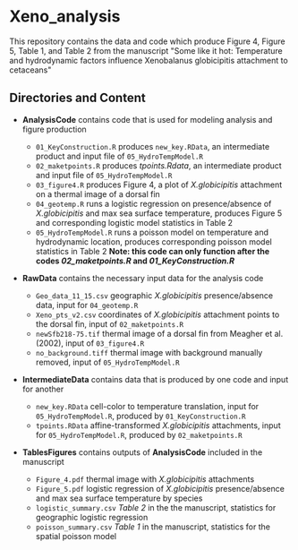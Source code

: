 # Xeno_analysis

This repository contains the data and code which produce Figure 4, Figure 5, Table 1, and Table 2 from the manuscript "Some like it hot: Temperature and hydrodynamic factors influence Xenobalanus globicipitis attachment to cetaceans"

## Directories and Content
* **AnalysisCode** contains code that is used for modeling analysis and figure production
	+ `01_KeyConstruction.R` produces `new_key.RData`, an intermediate product and input file of `05_HydroTempModel.R`
	+ `02_maketpoints.R` produces *tpoints.Rdata*, an intermediate product and input file of `05_HydroTempModel.R`
	+ `03_figure4.R` produces Figure 4, a plot of *X.globicipitis* attachment on a thermal image of a dorsal fin
	+ `04_geotemp.R` runs a logistic regression on presence/absence of *X.globicipitis* and max sea surface temperature, produces Figure 5 and corresponding logistic model statistics in Table 2
	+ `05_HydroTempModel.R` runs a poisson model on temperature and hydrodynamic location, produces corresponding poisson model statistics in Table 2 **Note: this code can only function after the codes *02_maketpoints.R* and *01_KeyConstruction.R*** 
	
* **RawData** contains the necessary input data for the analysis code
	+ `Geo_data_11_15.csv` geographic *X.globicipitis* presence/absence data, input for `04_geotemp.R` 
	+ `Xeno_pts_v2.csv` coordinates of *X.globicipitis* attachment points to the dorsal fin, input of `02_maketpoints.R`
	+ `newSfb218-75.tif` thermal image of a dorsal fin from Meagher et al. (2002), input of `03_figure4.R`
	+ `no_background.tiff` thermal image with background manually removed, input of `05_HydroTempModel.R`
	
* **IntermediateData** contains data that is produced by one code and input for another
	+ `new_key.RData` cell-color to temperature translation, input for `05_HydroTempModel.R`, produced by `01_KeyConstruction.R`
	+ `tpoints.RData` affine-transformed *X.globicipitis* attachments, input for `05_HydroTempModel.R`, produced by `02_maketpoints.R`

* **TablesFigures** contains outputs of **AnalysisCode** included in the manuscript
	+ `Figure_4.pdf` thermal image with *X.globicipitis* attachments
	+ `Figure_5.pdf` logistic regression of *X.globicipitis* presence/absence and max sea surface temperature by species
	+ `logistic_summary.csv` *Table 2* in the the manuscript, statistics for geographic logistic regression
	+ `poisson_summary.csv` *Table 1* in the manuscript, statistics for the spatial poisson model
	

